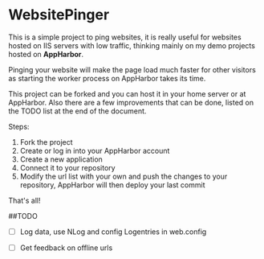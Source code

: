 WebsitePinger
=============

This is a simple project to ping websites, it is really useful for websites hosted on IIS servers with low traffic, thinking mainly on my demo projects hosted on **AppHarbor**.

Pinging your website will make the page load much faster for other visitors as starting the worker process on AppHarbor takes its time.

This project can be forked and you can host it in your home server or at AppHarbor. Also there are a few improvements that can be done, listed on the TODO list at the end of the document.

Steps:
1. Fork the project
2. Create or log in into your AppHarbor account
3. Create a new application
4. Connect it to your repository
5. Modify the url list with your own and push the changes to your repository, AppHarbor will then deploy your last commit

That's all!


##TODO

- [ ] Log data, use NLog and config Logentries in web.config
- [ ] Get feedback on offline urls

